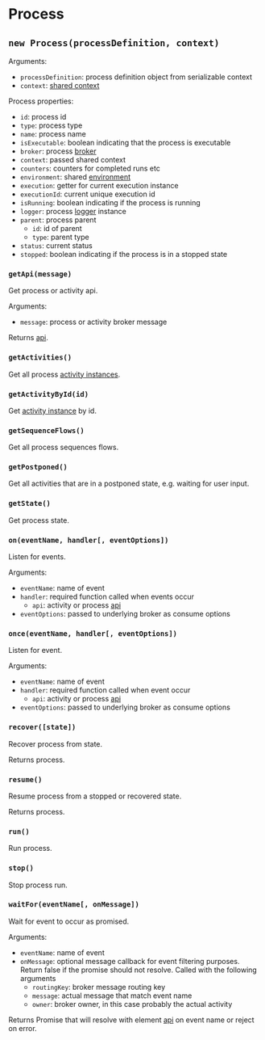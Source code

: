 Process
=======

## `new Process(processDefinition, context)`

Arguments:
- `processDefinition`: process definition object from serializable context
- `context`: [shared context](/docs/Context.md)

Process properties:
- `id`: process id
- `type`: process type
- `name`: process name
- `isExecutable`: boolean indicating that the process is executable
- `broker`: process [broker](https://github.com/paed01/smqp)
- `context`: passed shared context
- `counters`: counters for completed runs etc
- `environment`: shared [environment](/docs/Environment)
- `execution`: getter for current execution instance
- `executionId`: current unique execution id
- `isRunning`: boolean indicating if the process is running
- `logger`: process [logger](/docs/Environmnt.md#logger) instance
- `parent`: process parent
  - `id`: id of parent
  - `type`: parent type
- `status`: current status
- `stopped`: boolean indicating if the process is in a stopped state

### `getApi(message)`

Get process or activity api.

Arguments:
- `message`: process or activity broker message

Returns [api](/docs/SharedApi.md).

### `getActivities()`

Get all process [activity instances](/docs/Activity.md).

### `getActivityById(id)`

Get [activity instance](/docs/Activity.md) by id.

### `getSequenceFlows()`

Get all process sequences flows.

### `getPostponed()`

Get all activities that are in a postponed state, e.g. waiting for user input.

### `getState()`

Get process state.

### `on(eventName, handler[, eventOptions])`

Listen for events.

Arguments:
- `eventName`: name of event
- `handler`: required function called when events occur
  - `api`: activity or process [api](/docs/SharedApi.md)
- `eventOptions`: passed to underlying broker as consume options

### `once(eventName, handler[, eventOptions])`

Listen for event.

Arguments:
- `eventName`: name of event
- `handler`: required function called when event occur
  - `api`: activity or process [api](/docs/SharedApi.md)
- `eventOptions`: passed to underlying broker as consume options

### `recover([state])`

Recover process from state.

Returns process.

### `resume()`

Resume process from a stopped or recovered state.

Returns process.

### `run()`

Run process.

### `stop()`

Stop process run.

### `waitFor(eventName[, onMessage])`

Wait for event to occur as promised.

Arguments:
- `eventName`: name of event
- `onMessage`: optional message callback for event filtering purposes. Return false if the promise should not resolve. Called with the following arguments
  - `routingKey`: broker message routing key
  - `message`: actual message that match event name
  - `owner`: broker owner, in this case probably the actual activity

Returns Promise that will resolve with element [api](/docs/SharedApi.md) on event name or reject on error.

